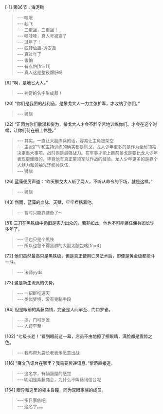 
[-1] 第86节：海泥鳅
>--- 哇哦<br>
>--- 起飞<br>
>--- 三更蛊，三更蛊！<br>
>--- 哇哇哇，真人号被盗了<br>
>--- 过年了！<br>
>--- 四转仙蛊-透支蛊<br>
>--- 真过年了<br>
>--- 害怕<br>
>--- 有点怕[fn=11]<br>
>--- 真人这是整夜爆肝吗<br>

[6] “啊，是地匕大人。”
>--- 神奇的名字生成器！<br>

[20] “你们是我团的战利品，是鬃戈大人一力主张扩军，才收纳了你们。”
>--- 狮旗<br>

[22] “正因为你们散漫和妄为，鬃戈大人才会不辞辛苦地训练你们。才会在这个时候，让你们待在船上休整。”
>--- 其实，一直让大副练兵的话，容易让主角被架空<br>
>--- 主张扩军和主持训练的确实都是鬃戈，龙人少年更多的是作为全局领袖决定重大事项，战时则是最强战力。在军事才能上目前鬃戈是要比龙人少年表现更耀眼的，毕竟他有真正带领军队作战的经验。龙人少年更多的是靠个人魅力和领袖光环统帅队伍。<br>
>--- 狮旗<br>

[26] 蓝藻便厉声道：“昨天鬃戈大人斩了两人，不听从命令的下场，就是这样。”
>--- 狮旗<br>

[43] 然而，蓝藻的血脉、天赋，牢牢桎梏着他。
>--- 暂时只能靠装备了～<br>

[51] 三刀在黑铁级中仍旧是实力出众的。若非如此，他也不可能担任佣兵团长许多年了。
>--- 但也只是个黑铁<br>
>--- 所以也怨不得黑肺的大副太脓包咯[fn=4]<br>

[72] 他们虽然最高只是黑铁级，但是真正使用亡灵法术后，即便是黄金级都能斗一斗。
>--- 法师yyds<br>

[73] 这是新生流派的优势。
>--- 一招鲜吃遍天<br>
>--- 类似梦境，没有克制手段<br>

[84] 但是眼前的紫藤商铺，完全是人间罕至、门口罗雀。
>--- 捉，门可罗雀<br>
>--- 人迹罕至<br>

[102] “七级长老！”看到眼前这一幕，店员不由地擦了擦眼睛，满脸都是震惊之色。
>--- 我丐帮九袋长老表示愿意出战<br>

[116] “魔文飞讯台在哪里？我需要传递讯息。”紫蒂直接道。
>--- 这名字，有仙蛊屋的感觉<br>
>--- 明明是紫藤商会，为什么不叫藤讯信台呢<br>

[154] 眼异和这里的领主昏瞳，同为双眼家族的成员。
>--- 多目家族吧<br>
>--- 这名字。。。<br>
